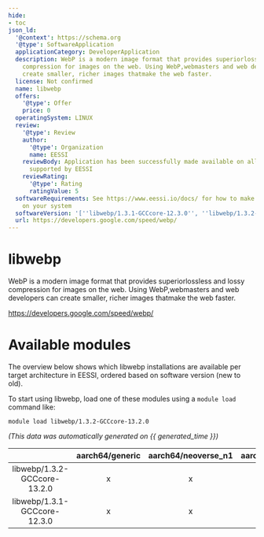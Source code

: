 ```yaml
---
hide:
- toc
json_ld:
  '@context': https://schema.org
  '@type': SoftwareApplication
  applicationCategory: DeveloperApplication
  description: WebP is a modern image format that provides superiorlossless and lossy
    compression for images on the web. Using WebP,webmasters and web developers can
    create smaller, richer images thatmake the web faster.
  license: Not confirmed
  name: libwebp
  offers:
    '@type': Offer
    price: 0
  operatingSystem: LINUX
  review:
    '@type': Review
    author:
      '@type': Organization
      name: EESSI
    reviewBody: Application has been successfully made available on all architectures
      supported by EESSI
    reviewRating:
      '@type': Rating
      ratingValue: 5
  softwareRequirements: See https://www.eessi.io/docs/ for how to make EESSI available
    on your system
  softwareVersion: '[''libwebp/1.3.1-GCCcore-12.3.0'', ''libwebp/1.3.2-GCCcore-13.2.0'']'
  url: https://developers.google.com/speed/webp/
---
```


libwebp
=======


WebP is a modern image format that provides superiorlossless and lossy compression for images on the web. Using WebP,webmasters and web developers can create smaller, richer images thatmake the web faster.

https://developers.google.com/speed/webp/
# Available modules


The overview below shows which libwebp installations are available per target architecture in EESSI, ordered based on software version (new to old).

To start using libwebp, load one of these modules using a `module load` command like:

```shell
module load libwebp/1.3.2-GCCcore-13.2.0
```

*(This data was automatically generated on {{ generated_time }})*  

| |aarch64/generic|aarch64/neoverse_n1|aarch64/neoverse_v1|x86_64/generic|x86_64/amd/zen2|x86_64/amd/zen3|x86_64/amd/zen4|x86_64/intel/haswell|x86_64/intel/sapphirerapids|x86_64/intel/skylake_avx512|
| :---: | :---: | :---: | :---: | :---: | :---: | :---: | :---: | :---: | :---: | :---: |
|libwebp/1.3.2-GCCcore-13.2.0|x|x|x|x|x|x|x|x|-|x|
|libwebp/1.3.1-GCCcore-12.3.0|x|x|x|x|x|x|x|x|-|x|
